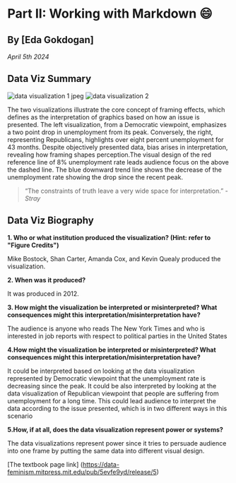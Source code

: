 
# Part II: Working with Markdown :smile:
## By [Eda Gokdogan]
*April 5th 2024*
## Data Viz Summary 
![data visualization 1  jpeg](https://github.com/edagokdogan/Working-with-Markdown-repord.md/assets/165616757/8a8eb04f-f52c-4bf4-9a9e-50f2d2e98d00)
![data visualization 2 ](https://github.com/edagokdogan/Working-with-Markdown-repord.md/assets/165616757/7fa645a1-44f1-4025-8a3a-434d14626421)

The two visualizations illustrate the core concept of framing effects, which defines as  the interpretation of graphics based on how an issue is presented. The left visualization, from a Democratic viewpoint, emphasizes a two point drop in unemployment from its peak. Conversely, the right, representing Republicans, highlights over eight percent unemployment for 43 months. Despite objectively presented data, bias arises in interpretation, revealing how framing shapes perception.The visual design of the red reference line of 8% unemployment rate leads audience focus on the above the dashed line. The blue downward trend line shows the decrease of the unemployment rate showing the drop since the recent peak. 
> “The constraints of truth leave a very wide space for interpretation.”  - _Stray_
## Data Viz Biography 
**1. Who or what institution produced the visualization? (Hint: refer to "Figure Credits")**

Mike Bostock, Shan Carter, Amanda Cox, and Kevin Quealy produced the visualization.

**2. When was it produced?**

It was produced in 2012.

**3. How might the visualization be interpreted or misinterpreted? What consequences might this interpretation/misinterpretation have?**

The audience is anyone who reads The New York Times and who is interested in job reports with respect to political parties in the United States

**4.How might the visualization be interpreted or misinterpreted? What consequences might this interpretation/misinterpretation have?**

It could be interpreted based on looking at the data visualization represented by Democratic viewpoint that the unemployment rate is decreasing since the peak. It could be also interpreted by looking at the data visualization of Republican viewpoint that people are suffering from unemployment for a long time. This could lead audience to interpret the data according to the issue presented, which is in two different ways in this scenario

**5.How, if at all, does the data visualization represent power or systems?**

The data visualizations represent power since it tries to persuade audience into one frame by putting the same data into different visual design. 

[The textbook page link] (https://data-feminism.mitpress.mit.edu/pub/5evfe9yd/release/5)

